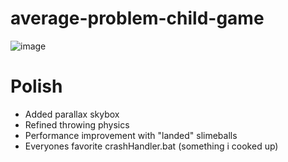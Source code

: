 # average-problem-child-game

![image](https://github.com/McSwags/average-problem-child-game/assets/119352195/5a2dd517-9e26-406b-9726-6f962d3e3aaa)

<h1>Polish</h1>
<ul>
  <li>Added parallax skybox</li>
  <li>Refined throwing physics</li>
  <li>Performance improvement with "landed" slimeballs</li>
  <li>Everyones favorite crashHandler.bat (something i cooked up)</li>
</ul>
